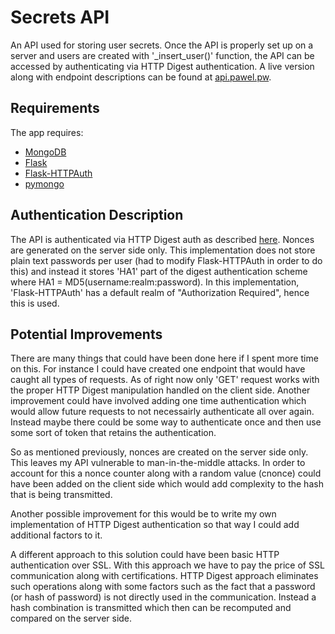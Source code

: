 Secrets API
===================
An API used for storing user secrets. Once the API is properly set up on a server
and users are created with '_insert_user()' function, the API can be accessed
by authenticating via HTTP Digest authentication. A live version along with
endpoint descriptions can be found at [api.pawel.pw](http://api.pawel.pw). 

## Requirements ##
The app requires:
- [MongoDB](http://docs.mongodb.org/manual/tutorial/install-mongodb-on-ubuntu/)
- [Flask](http://flask.pocoo.org/)
- [Flask-HTTPAuth](https://flask-httpauth.readthedocs.org/en/latest/)
- [pymongo](https://pypi.python.org/pypi/pymongo/)

## Authentication Description ##
The API is authenticated via HTTP Digest auth as described 
[here](http://en.wikipedia.org/wiki/Digest_access_authentication). Nonces are
generated on the server side only. This implementation does not store
plain text passwords per user (had to modify Flask-HTTPAuth in order to do this) and
instead it stores 'HA1' part of the digest authentication scheme where HA1 = MD5(username:realm:password).
In this implementation, 'Flask-HTTPAuth' has a default realm of "Authorization Required", hence this is
used.

## Potential Improvements ##
There are many things that could have been done here if I spent more time on this. For instance I could
have created one endpoint that would have caught all types of requests. As of right now only 'GET' request
works with the proper HTTP Digest manipulation handled on the client side. Another improvement could
have involved adding one time authentication which would allow future requests to not necessairly 
authenticate all over again. Instead maybe there could be some way to authenticate once and then use
some sort of token that retains the authentication. 


So as mentioned previously, nonces are created on the server side only. This leaves my API vulnerable
to man-in-the-middle attacks. In order to account for this a nonce counter along with a random value (cnonce)
could have been added on the client side which would add complexity to the hash that is being transmitted. 


Another possible improvement for this would be to write my own implementation of HTTP Digest authentication
so that way I could add additional factors to it.


A different approach to this solution could have been basic HTTP authentication over SSL. With this approach 
we have to pay the price of SSL communication along with certifications. HTTP Digest approach eliminates
such operations along with some factors such as the fact that a password (or hash of password) is not directly
used in the communication. Instead a hash combination is transmitted which then can be recomputed and compared
on the server side. 
